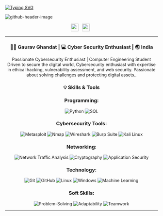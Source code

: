 [![Typing SVG](https://readme-typing-svg.demolab.com?font=Fira+Code&pause=1000&color=13A6F7&background=9468FF00&width=500&lines=Hey+What's+Going+On+%3F;Hello+From+Gaurav+Ghandat+)](https://git.io/typing-svg)

![github-header-image](https://github.com/user-attachments/assets/d8a1f079-4526-428d-b0c7-1717b3025f36)

<p align='center'> 
<a href="https://www.linkedin.com/in/gaurav-ghandat-68a5a22b4/"><img height="25" src="https://raw.githubusercontent.com/rahuldkjain/github-profile-readme-generator/master/src/images/icons/Social/linked-in-alt.svg"></a>&nbsp;&nbsp;
<a href="https://github.com/GauravGhandat-23"><img height="25" src="https://raw.githubusercontent.com/rahuldkjain/github-profile-readme-generator/master/src/images/icons/Social/github.svg"></a>&nbsp;&nbsp;
</p>

---
<div align="center">
<h3> 🥷🏻 Gaurav Ghandat  | 💻 Cyber Security Enthusiast | 🌏 India </h3> 
</div>
<div align="center">
<p>  
Passionate Cybersecurity Enthusiast | Computer Engineering Student  
Driven to secure the digital world, Cybersecurity enthusiast with expertise in ethical hacking, vulnerability assessment, and web security. Passionate about solving challenges and protecting digital assets..
</p>
</div>

<div align="center">
<h3> 💡 Skills & Tools </h3> 
</div>
<div align="center">

### Programming:
![Python](https://img.shields.io/badge/Python-3776AB?style=flat-square&logo=python&logoColor=white)
![SQL](https://img.shields.io/badge/SQL-4479A1?style=flat-square&logo=postgresql&logoColor=white)

### Cybersecurity Tools:
![Metasploit](https://img.shields.io/badge/Metasploit-555?style=flat-square&logo=metasploit&logoColor=white)
![Nmap](https://img.shields.io/badge/Nmap-00A300?style=flat-square&logo=nmap&logoColor=white)
![Wireshark](https://img.shields.io/badge/Wireshark-1679A4?style=flat-square&logo=wireshark&logoColor=white)
![Burp Suite](https://img.shields.io/badge/Burp_Suite-8E1B1B?style=flat-square&logo=burp-suite&logoColor=white)
![Kali Linux](https://img.shields.io/badge/Kali_Linux-557C8B?style=flat-square&logo=kali-linux&logoColor=white)

### Networking:
![Network Traffic Analysis](https://img.shields.io/badge/Network_Traffic_Analysis-42A5F5?style=flat-square&logo=wifi&logoColor=white)
![Cryptography](https://img.shields.io/badge/Cryptography-FF5733?style=flat-square&logo=lock&logoColor=white)
![Application Security](https://img.shields.io/badge/Application_Security-30B5D9?style=flat-square&logo=appveyor&logoColor=white)

### Technology:
![Git](https://img.shields.io/badge/Git-F05032?style=flat-square&logo=git&logoColor=white)
![GitHub](https://img.shields.io/badge/GitHub-181717?style=flat-square&logo=github&logoColor=white)
![Linux](https://img.shields.io/badge/Linux-FCC624?style=flat-square&logo=linux&logoColor=black)
![Windows](https://img.shields.io/badge/Windows-0078D4?style=flat-square&logo=windows&logoColor=white)
![Machine Learning](https://img.shields.io/badge/Machine_Learning-FF8C00?style=flat-square&logo=google-cloud&logoColor=white)

### Soft Skills:
![Problem-Solving](https://img.shields.io/badge/Problem_Solving-4CAF50?style=flat-square&logo=brain&logoColor=white)
![Adaptability](https://img.shields.io/badge/Adaptability-FFC107?style=flat-square&logo=lightbulb&logoColor=white)
![Teamwork](https://img.shields.io/badge/Teamwork-03A9F4?style=flat-square&logo=users&logoColor=white)

---


